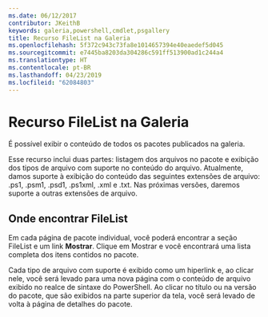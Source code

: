 ```yaml
---
ms.date: 06/12/2017
contributor: JKeithB
keywords: galeria,powershell,cmdlet,psgallery
title: Recurso FileList na Galeria
ms.openlocfilehash: 5f372c943c73fa8e1014657394e40eaedef5d045
ms.sourcegitcommit: e7445ba8203da304286c591ff513900ad1c244a4
ms.translationtype: HT
ms.contentlocale: pt-BR
ms.lasthandoff: 04/23/2019
ms.locfileid: "62084803"
---
```

# <a name="filelist-feature-in-the-gallery"></a>Recurso FileList na Galeria

É possível exibir o conteúdo de todos os pacotes publicados na galeria.

Esse recurso inclui duas partes: listagem dos arquivos no pacote e exibição dos tipos de arquivo com suporte no conteúdo do arquivo. Atualmente, damos suporte à exibição do conteúdo das seguintes extensões de arquivo: .ps1, .psm1, .psd1, .ps1xml, .xml e .txt. Nas próximas versões, daremos suporte a outras extensões de arquivo.

## <a name="where-to-find-filelist"></a>Onde encontrar FileList

Em cada página de pacote individual, você poderá encontrar a seção FileList e um link **Mostrar**. Clique em Mostrar e você encontrará uma lista completa dos itens contidos no pacote.

Cada tipo de arquivo com suporte é exibido como um hiperlink e, ao clicar nele, você será levado para uma nova página com o conteúdo de arquivo exibido no realce de sintaxe do PowerShell. Ao clicar no título ou na versão do pacote, que são exibidos na parte superior da tela, você será levado de volta à página de detalhes do pacote.
